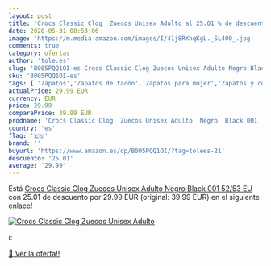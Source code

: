 ```yaml
---
layout: post
title: 'Crocs Classic Clog  Zuecos Unisex Adulto al 25.01 % de descuento'
date: 2020-05-31 08:53:06
image: 'https://m.media-amazon.com/images/I/41j8RXhqKgL._SL400_.jpg'
comments: true
category: ofertas
author: 'tole.es'
slug: 'B005PQQ1OI-es Crocs Classic Clog Zuecos Unisex Adulto Negro Black 001...'
sku: 'B005PQQ1OI-es'
tags: [ 'Zapatos','Zapatos de tacón','Zapatos para mujer','Zapatos y complementos','zuecos', ]
actualPrice: 29.99 EUR
currency: EUR
price: 29.99
comparePrice: 39.99 EUR
prodname: 'Crocs Classic Clog  Zuecos Unisex Adulto  Negro  Black 001   52/53 EU'
country: 'es'
flag: '🇪🇸'
brand: ''
buyurl: 'https://www.amazon.es/dp/B005PQQ1OI/?tag=tolees-21'
descuento: '25.01'
average: '29.99'
---
```


Está [Crocs Classic Clog  Zuecos Unisex Adulto  Negro  Black 001   52/53 EU](https://www.amazon.es/dp/B005PQQ1OI/?tag=tolees-21) con 25.01 de descuento por 29.99 EUR (original: 39.99 EUR) en el siguiente enlace!

[![Crocs Classic Clog  Zuecos Unisex Adulto](https://m.media-amazon.com/images/I/41j8RXhqKgL._SL400_.jpg)](https://www.amazon.es/dp/B005PQQ1OI/?tag=tolees-21)

ℹ️:


[🛒 Ver la oferta!!](https://www.amazon.es/dp/B005PQQ1OI/?tag=tolees-21)
